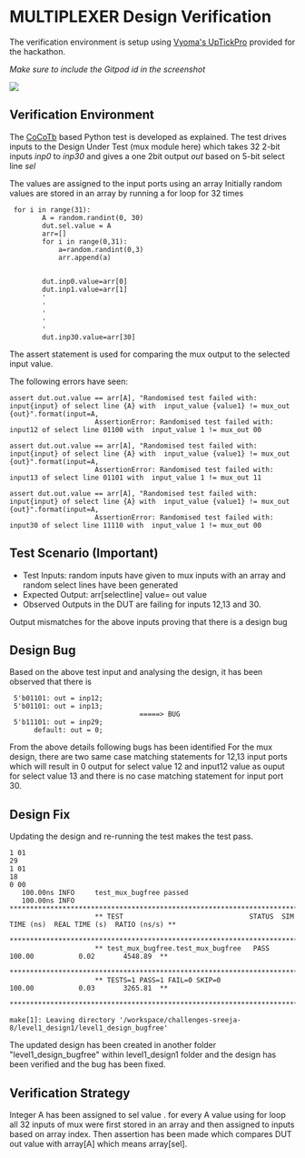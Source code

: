 # MULTIPLEXER Design Verification

The verification environment is setup using [Vyoma's UpTickPro](https://vyomasystems.com) provided for the hackathon.

*Make sure to include the Gitpod id in the screenshot*

![](https://ibb.co/cDYWg9C)

## Verification Environment

The [CoCoTb](https://www.cocotb.org/) based Python test is developed as explained. The test drives inputs to the Design Under Test (mux module here) which takes  32 2-bit inputs *inp0*  to *inp30* and gives a one 2bit output *out* based on 5-bit select line *sel*

The values are assigned to the input ports using an array
Initially random  values are stored in an array by running a for loop for 32 times
```
 for i in range(31):
        A = random.randint(0, 30)
        dut.sel.value = A
        arr=[]
        for i in range(0,31):
            a=random.randint(0,3)
            arr.append(a)
           

        dut.inp0.value=arr[0]
        dut.inp1.value=arr[1]
        '
        '
        '
        '
        '
        dut.inp30.value=arr[30]
```

The assert statement is used for comparing the mux output to the selected input value.


The following errors have seen:
``` 
assert dut.out.value == arr[A], "Randomised test failed with: input{input} of select line {A} with  input_value {value1} != mux_out {out}".format(input=A,
                     AssertionError: Randomised test failed with: input12 of select line 01100 with  input_value 1 != mux_out 00
```
```
assert dut.out.value == arr[A], "Randomised test failed with: input{input} of select line {A} with  input_value {value1} != mux_out {out}".format(input=A,
                     AssertionError: Randomised test failed with: input13 of select line 01101 with  input_value 1 != mux_out 11
```
```
assert dut.out.value == arr[A], "Randomised test failed with: input{input} of select line {A} with  input_value {value1} != mux_out {out}".format(input=A,
                     AssertionError: Randomised test failed with: input30 of select line 11110 with  input_value 1 != mux_out 00

```

## Test Scenario **(Important)**
- Test Inputs: random inputs have given to mux inputs with an array and random select lines have been generated
- Expected Output: arr[selectline] value= out value
- Observed Outputs in the DUT are failing for inputs 12,13 and 30.

Output mismatches for the above inputs proving that there is a design bug

## Design Bug
Based on the above test input and analysing the design, it has been observed that there is 

```
 5'b01101: out = inp12;
 5'b01101: out = inp13;
                                =====> BUG
 5'b11101: out = inp29;
      default: out = 0;
```
From the above details following bugs has been identified
For the mux design, there are two same case matching statements for 12,13 input ports which will result in 0 output for select value 12 and input12 value as ouput for select value 13 and there is no case matching statement for input port 30.

## Design Fix
Updating the design and re-running the test makes the test pass.

```
1 01
29
1 01
18
0 00
   100.00ns INFO     test_mux_bugfree passed
   100.00ns INFO     *******************************************************************************************
                     ** TEST                               STATUS  SIM TIME (ns)  REAL TIME (s)  RATIO (ns/s) **
                     *******************************************************************************************
                     ** test_mux_bugfree.test_mux_bugfree   PASS         100.00           0.02       4548.89  **
                     *******************************************************************************************
                     ** TESTS=1 PASS=1 FAIL=0 SKIP=0                     100.00           0.03       3265.81  **
                     *******************************************************************************************
                     
make[1]: Leaving directory '/workspace/challenges-sreeja-8/level1_design1/level1_design_bugfree'
```

The updated design has been created in another folder "level1_design_bugfree" within level1_design1 folder and the design has been verified and the bug has been fixed.

## Verification Strategy
Integer A has been assigned to sel value .
for every A value using for loop all 32 inputs of mux were first stored in an array and then assigned to inputs based on array index.
Then assertion has been made which compares DUT out value with array[A] which means array[sel].

